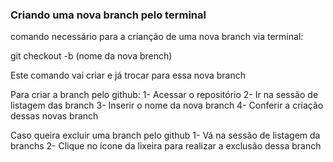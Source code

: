 ### Criando uma nova branch pelo terminal 

comando necessário para a crianção de uma nova branch via terminal:

git checkout -b (nome da nova brench)


Este comando vai criar e já trocar para essa nova branch

Para criar a branch pelo github:
1- Acessar o repositório 
2- Ir na sessão de listagem das branch 
3- Inserir o nome da nova branch
4- Conferir a criação dessas novas branch 


Caso queira excluir uma branch pelo github 
1- Vá na sessão de listagem da branchs
2- Clique no ícone da lixeira para realizar a exclusão dessa branch
